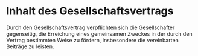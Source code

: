 # Inhalt des Gesellschaftsvertrags

Durch den Gesellschaftsvertrag verpflichten sich die Gesellschafter gegenseitig, die Erreichung eines gemeinsamen Zweckes in der durch den Vertrag bestimmten Weise zu fördern, insbesondere die vereinbarten Beiträge zu leisten. 

